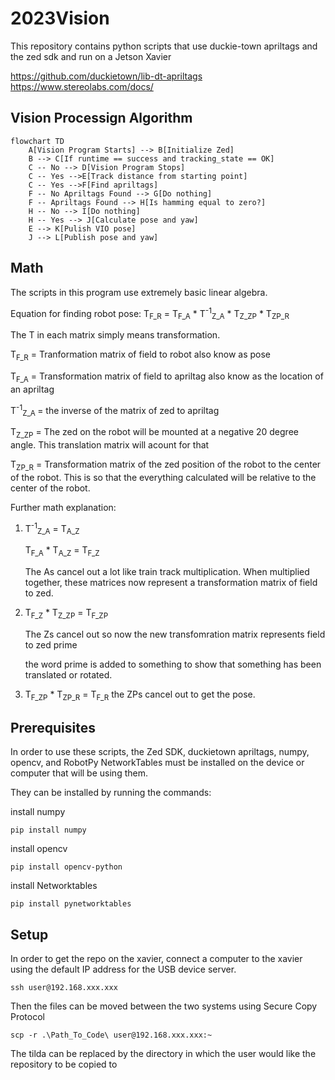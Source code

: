 # 2023Vision
This repository contains python scripts that use duckie-town apriltags and the zed sdk and run on a Jetson Xavier

https://github.com/duckietown/lib-dt-apriltags
https://www.stereolabs.com/docs/

## Vision Processign Algorithm
```mermaid
flowchart TD
    A[Vision Program Starts] --> B[Initialize Zed]
    B --> C[If runtime == success and tracking_state == OK]
    C -- No --> D[Vision Program Stops]
    C -- Yes -->E[Track distance from starting point]
    C -- Yes -->F[Find apriltags]
    F -- No Apriltags Found --> G[Do nothing]
    F -- Apriltags Found --> H[Is hamming equal to zero?]
    H -- No --> I[Do nothing]
    H -- Yes --> J[Calculate pose and yaw]
    E --> K[Pulish VIO pose]
    J --> L[Publish pose and yaw]

```

## Math
The scripts in this program use extremely basic linear algebra.

Equation for finding robot pose:
T<sub>F_R</sub> = T<sub>F_A</sub> * T<sup>-1</sup><sub>Z_A</sub> * T<sub>Z_ZP</sub> * T<sub>ZP_R</sub>

The T in each matrix simply means transformation.

T<sub>F_R</sub> = Tranformation matrix of field to robot also know as pose

T<sub>F_A</sub> = Transformation matrix of field to apriltag also know as the location of an apriltag

T<sup>-1</sup><sub>Z_A </sub>= the inverse of the matrix of zed to apriltag

T<sub>Z_ZP</sub> = The zed on the robot will be mounted at a negative 20 degree angle. This translation matrix will acount for that

T<sub>ZP_R</sub> = Transformation matrix of the zed position of the robot to the center of the robot. This is so that the everything calculated will be relative to the center of the robot.

Further math explanation:
1. T<sup>-1</sup><sub>Z_A</sub> = T<sub>A_Z</sub>

   T<sub>F_A</sub> * T<sub>A_Z</sub> = T<sub>F_Z</sub>

   The As cancel out a lot like train track multiplication. When multiplied together, these matrices now represent a transformation matrix of field to zed.

2. T<sub>F_Z</sub> * T<sub>Z_ZP</sub> = T<sub>F_ZP</sub>

   The Zs cancel out so now the new transfomration matrix represents field to zed prime

   the word prime is added to something to show that something has been translated or rotated.

3. T<sub>F_ZP</sub> * T<sub>ZP_R</sub> = T<sub>F_R</sub>
   the ZPs cancel out to get the pose.

## Prerequisites
In order to use these scripts, the Zed SDK, duckietown apriltags, numpy, opencv, and RobotPy NetworkTables must be installed on the device or computer that will be using them.

They can be installed by running the commands:

install numpy
```
pip install numpy
```

install opencv
```
pip install opencv-python
```

install Networktables
```
pip install pynetworktables
```
## Setup
In order to get the repo on the xavier, connect a computer to the xavier using the default IP address for the USB device 
server.
```
ssh user@192.168.xxx.xxx
```
Then the files can be moved between the two systems using Secure Copy Protocol
```
scp -r .\Path_To_Code\ user@192.168.xxx.xxx:~
```
The tilda can be replaced by the directory in which the user would like the repository to be copied to



